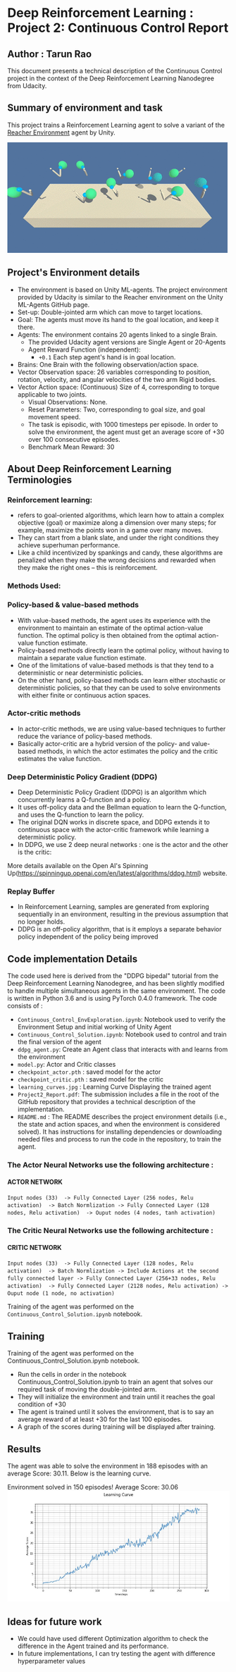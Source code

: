 # Deep Reinforcement Learning : Project 2: Continuous Control Report

## Author : Tarun Rao
This document presents a technical description of the Continuous Control project in the context of the Deep Reinforcement Learning Nanodegree from Udacity.


## Summary of environment and task
This project trains a Reinforcement Learning agent to solve a variant of the [Reacher Environment](https://github.com/Unity-Technologies/ml-agents/blob/master/docs/Learning-Environment-Examples.md#reacher) agent by Unity.

![Reacher Demo Image](images/reacher.gif)


## Project's Environment details
 - The environment is based on Unity ML-agents. The project environment provided by Udacity is similar to the Reacher environment on the Unity ML-Agents GitHub page.
 - Set-up: Double-jointed arm which can move to target locations.
 - Goal: The agents must move its hand to the goal location, and keep it there.
 - Agents: The environment contains 20 agents linked to a single Brain.
     - The provided Udacity agent versions are Single Agent or 20-Agents
   - Agent Reward Function (independent):
     - `+0.1` Each step agent's hand is in goal location.
 - Brains: One Brain with the following observation/action space.
 - Vector Observation space: 26 variables corresponding to position, rotation, velocity, and angular velocities of the two arm Rigid bodies.
 - Vector Action space: (Continuous) Size of 4, corresponding to torque applicable to two joints.
   - Visual Observations: None.
   - Reset Parameters: Two, corresponding to goal size, and goal movement speed.
   - The task is episodic, with 1000 timesteps per episode. In order to solve the environment, the agent must get an average score of +30 over 100 consecutive episodes.
   - Benchmark Mean Reward: 30



## About Deep Reinforcement Learning Terminologies

### Reinforcement learning:
- refers to goal-oriented algorithms, which learn how to attain a complex objective (goal) or maximize along a dimension over many steps; for example, maximize the points won in a game over many moves. 
- They can start from a blank slate, and under the right conditions they achieve superhuman performance.
- Like a child incentivized by spankings and candy, these algorithms are penalized when they make the wrong decisions and rewarded when they make the right ones – this is reinforcement.

### Methods Used:

### Policy-based & value-based methods
- With value-based methods, the agent uses its experience with the environment to maintain an estimate of the optimal action-value function. The optimal policy is then obtained from the optimal action-value function estimate.
- Policy-based methods directly learn the optimal policy, without having to maintain a separate value function estimate.
- One of the limitations of value-based methods is that they tend to a deterministic or near deterministic policies.
- On the other hand, policy-based methods can learn either stochastic or deterministic policies, so that they can be used to solve environments with either finite or continuous action spaces.

### Actor-critic methods
 - In actor-critic methods, we are using value-based techniques to further reduce the variance of policy-based methods.
 - Basically actor-critic are a hybrid version of the policy- and value- based methods, in which the actor estimates the policy and the critic estimates the value function.
 
### Deep Deterministic Policy Gradient (DDPG)
 - Deep Deterministic Policy Gradient (DDPG) is an algorithm which concurrently learns a Q-function and a policy. 
 - It uses off-policy data and the Bellman equation to learn the Q-function, and uses the Q-function to learn the policy.
 - The original DQN works in discrete space, and DDPG extends it to continuous space with the actor-critic framework while learning a deterministic policy.
 - In DDPG, we use 2 deep neural networks : one is the actor and the other is the critic:
 
More details available on the Open AI's Spinning Up(https://spinningup.openai.com/en/latest/algorithms/ddpg.html) website.

### Replay Buffer
 - In Reinforcement Learning, samples are generated from exploring sequentially in an environment, resulting in the previous assumption that no longer holds.
 - DDPG is an off-policy algorithm, that is it employs a separate behavior policy independent of the policy being improved


## Code implementation Details

The code used here is derived from the "DDPG bipedal" tutorial from the Deep Reinforcement Learning Nanodegree, and has been slightly modified to handle multiple simultaneous agents in the same environment.
The code is written in Python 3.6 and is using PyTorch 0.4.0 framework.
The code consists of :
 - `Continuous_Control_EnvExploration.ipynb`:  Notebook used to verify the Environment Setup and initial working of Unity Agent
 - `Continuous_Control_Solution.ipynb`: Notebook used to control and train the final version of the agent
 - `ddpg_agent.py`: Create an Agent class that interacts with and learns from the environment
 - `model.py`: Actor and Critic classes
 - `checkpoint_actor.pth` : saved model for the actor
 - `checkpoint_critic.pth` : saved model for the critic
 - `learning_curves.jpg` : Learning Curve Displaying the trained agent
 - `Project2_Report.pdf`: The submission includes a file in the root of the GitHub repository that provides a technical description of the implementation.
 - `README.md` : The README describes the project environment details (i.e., the state and action spaces, and when the environment is considered solved). It has instructions for installing dependencies or downloading needed files and process to run the code in the repository, to train the agent.
 
 
###  The Actor Neural Networks use the following architecture :
#### ACTOR NETWORK
`
Input nodes (33) 
  -> Fully Connected Layer (256 nodes, Relu activation) 
    -> Batch Normlization
      -> Fully Connected Layer (128 nodes, Relu activation) 
         -> Ouput nodes (4 nodes, tanh activation)
         `

### The Critic Neural Networks use the following architecture :
#### CRITIC NETWORK
`
Input nodes (33) 
  -> Fully Connected Layer (128 nodes, Relu activation) 
    -> Batch Normlization
      -> Include Actions at the second fully connected layer
        -> Fully Connected Layer (256+33 nodes, Relu activation) 
          -> Fully Connected Layer (2128 nodes, Relu activation)
           -> Ouput node (1 node, no activation)
           `
          
Training of the agent was performed on the `Continuous_Control_Solution.ipynb` notebook.



## Training

Training of the agent was performed on the Continuous_Control_Solution.ipynb notebook.
 - Run the cells in order in the notebook Continuous_Control_Solution.ipynb to train an agent that solves our required task of moving the double-jointed arm.
 - They will initialize the environment and train until it reaches the goal condition of +30
 - The agent is trained until it solves the environment, that is to say an average reward of at least +30 for the last 100 episodes.
 - A graph of the scores during training will be displayed after training.

## Results

The agent was able to solve the environment in 188 episodes with an average Score: 30.11. Below is the learning curve.

Environment solved in 150 episodes!	Average Score: 30.06
![image of learning curve](learning_curves.jpg)


## Ideas for future work
- We could have used different Optimization algorithm to check the difference in the Agent trained and its performance.
- In future implementations,  I can try testing the agent with difference hyperparameter values



